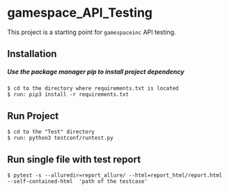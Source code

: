 # gamespace_API_Testing

This project is a starting point for `gamespaceinc` API testing.

## Installation

##### Use the package manager pip to install project dependency

    $ cd to the directory where requirements.txt is located
    $ run: pip3 install -r requirements.txt

## Run Project

    $ cd to the "Test" directory
    $ run: python3 testconf/runtest.py

## Run single file with test report
    
    $ pytest -s --alluredir=report_allure/ --html=report_html/report.html --self-contained-html  'path of the testcase'

